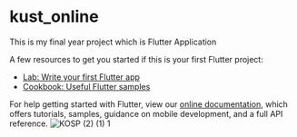 # kust_online


This is my final year project which is Flutter Application 

A few resources to get you started if this is your first Flutter project:

- [Lab: Write your first Flutter app](https://flutter.dev/docs/get-started/codelab)
- [Cookbook: Useful Flutter samples](https://flutter.dev/docs/cookbook)

For help getting started with Flutter, view our
[online documentation](https://flutter.dev/docs), which offers tutorials,
samples, guidance on mobile development, and a full API reference.
![KOSP (2) (1) 1](https://user-images.githubusercontent.com/59048193/163598412-be99a3be-58c4-44fa-86ca-a831928fbb6a.png)
